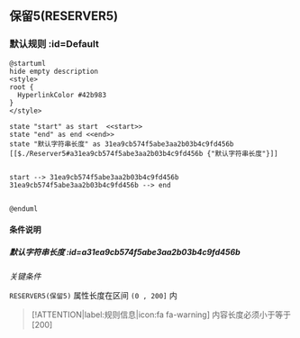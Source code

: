 ## 保留5(RESERVER5) <!-- {docsify-ignore-all} -->

   

### 默认规则 :id=Default

```plantuml
@startuml
hide empty description
<style>
root {
  HyperlinkColor #42b983
}
</style>

state "start" as start  <<start>>
state "end" as end <<end>>
state "默认字符串长度" as 31ea9cb574f5abe3aa2b03b4c9fd456b [[$./Reserver5#a31ea9cb574f5abe3aa2b03b4c9fd456b {"默认字符串长度"}]]


start --> 31ea9cb574f5abe3aa2b03b4c9fd456b 
31ea9cb574f5abe3aa2b03b4c9fd456b --> end 


@enduml
```

#### 条件说明

##### 默认字符串长度 :id=a31ea9cb574f5abe3aa2b03b4c9fd456b


*关键条件*


`RESERVER5(保留5)` 属性长度在区间 `(0 , 200]` 内

> [!ATTENTION|label:规则信息|icon:fa fa-warning]
> 内容长度必须小于等于[200]







